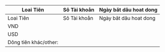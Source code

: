 | Loai Tiên | Sô Tài khoån | Ngày băt dâu hoat dong |
| --- | --- | --- |
| Loai Tiên | Sô Tài khoån | Ngày băt dâu hoat dong |
| VND |  |  |
| USD |  |  |
| Dông tiên khác/other: |  |  |
